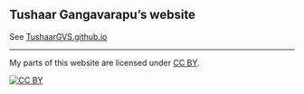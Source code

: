 ## Tushaar Gangavarapu&rsquo;s website

See [TushaarGVS.github.io](http://TushaarGVS.github.io)

---

My parts of this website are licensed under
[CC BY](http://creativecommons.org/licenses/by/3.0/).

[![CC BY](http://i.creativecommons.org/l/by/3.0/88x31.png)](http://creativecommons.org/licenses/by/3.0/)
